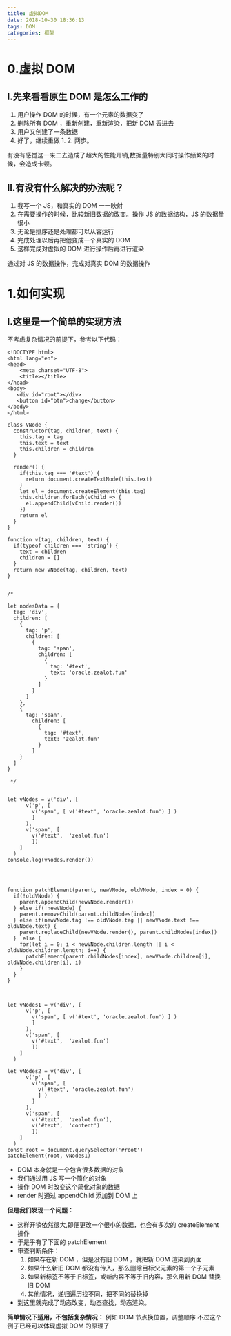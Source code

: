 ```yaml
---
title: 虚拟DOM
date: 2018-10-30 18:36:13
tags: DOM
categories: 框架
---
```


# 0.虚拟 DOM

## I.先来看看原生 DOM 是怎么工作的

1. 用户操作 DOM 的时候，有一个元素的数据变了
2. 删除所有 DOM ，重新创建，重新渲染，把新 DOM 丢进去
3. 用户又创建了一条数据
4. 好了，继续重做 1. 2. 两步。

有没有感觉这一来二去造成了超大的性能开销,数据量特别大同时操作频繁的时候，会造成卡顿。

## II.有没有什么解决的办法呢？

1. 我写一个 JS，和真实的 DOM 一一映射
2. 在需要操作的时候，比较新旧数据的改变。操作 JS 的数据结构，JS 的数据量很小
3. 无论是排序还是处理都可以从容运行
4. 完成处理以后再把他变成一个真实的 DOM
5. 这样完成对虚拟的 DOM 进行操作后再进行渲染

通过对 JS 的数据操作，完成对真实 DOM 的数据操作

# 1.如何实现

## I.这里是一个简单的实现方法

不考虑复杂情况的前提下，参考以下代码：

```
<!DOCTYPE html>
<html lang="en">
<head>
    <meta charset="UTF-8">
    <title></title>
</head>
<body>
   <div id="root"></div>
   <button id="btn">change</button>
</body>
</html>
```

```
class VNode {
  constructor(tag, children, text) {
    this.tag = tag
    this.text = text
    this.children = children
  }

  render() {
    if(this.tag === '#text') {
      return document.createTextNode(this.text)
    }
    let el = document.createElement(this.tag)
    this.children.forEach(vChild => {
      el.appendChild(vChild.render())
    })
    return el
  }
}

function v(tag, children, text) {
  if(typeof children === 'string') {
    text = children
    children = []
  }
  return new VNode(tag, children, text)
}


/*

let nodesData = {
  tag: 'div',
  children: [
    {
      tag: 'p',
      children: [
        {
          tag: 'span',
          children: [
            {
              tag: '#text',
              text: 'oracle.zealot.fun'
            }
          ]
        }
      ]
    },
    {
      tag: 'span',
        children: [
          {
            tag: '#text',
            text: 'zealot.fun'
          }
        ]
    }
  ]
}

 */


let vNodes = v('div', [
      v('p', [
        v('span', [ v('#text', 'oracle.zealot.fun') ] )
        ]
      ),
      v('span', [
        v('#text',  'zealot.fun')
        ])
    ]
  )
console.log(vNodes.render())




function patchElement(parent, newVNode, oldVNode, index = 0) {
  if(!oldVNode) {
    parent.appendChild(newVNode.render())
  } else if(!newVNode) {
    parent.removeChild(parent.childNodes[index])
  } else if(newVNode.tag !== oldVNode.tag || newVNode.text !== oldVNode.text) {
    parent.replaceChild(newVNode.render(), parent.childNodes[index])
  }  else {
    for(let i = 0; i < newVNode.children.length || i < oldVNode.children.length; i++) {
      patchElement(parent.childNodes[index], newVNode.children[i], oldVNode.children[i], i)
    }
  }
}



let vNodes1 = v('div', [
      v('p', [
        v('span', [ v('#text', 'oracle.zealot.fun') ] )
        ]
      ),
      v('span', [
        v('#text',  'zealot.fun')
        ])
    ]
  )

let vNodes2 = v('div', [
      v('p', [
        v('span', [
          v('#text', 'oracle.zealot.fun')
          ] )
        ]
      ),
      v('span', [
        v('#text',  'zealot.fun'),
        v('#text',  'content')
        ])
    ]
  )
const root = document.querySelector('#root')
patchElement(root, vNodes1)
```

- DOM 本身就是一个包含很多数据的对象
- 我们通过用 JS 写一个简化的对象
- 操作 DOM 时改变这个简化对象的数据
- render 时通过 appendChild 添加到 DOM 上

**但是我们发现一个问题：**

- 这样开销依然很大,即便更改一个很小的数据，也会有多次的 createElement 操作
- 于是乎有了下面的 patchElement
- 审查判断条件：
  1. 如果存在新 DOM ，但是没有旧 DOM ，就把新 DOM 渲染到页面
  2. 如果什么新旧 DOM 都没有传入，那么删除目标父元素的第一个子元素
  3. 如果新标签不等于旧标签，或新内容不等于旧内容，那么用新 DOM 替换旧 DOM
  4. 其他情况，递归遍历找不同，把不同的替换掉
- 到这里就完成了动态改变，动态查找，动态渲染。

**简单情况下适用，不包括复杂情况：**
例如 DOM 节点换位置，调整顺序
不过这个例子已经可以体现虚拟 DOM 的原理了
